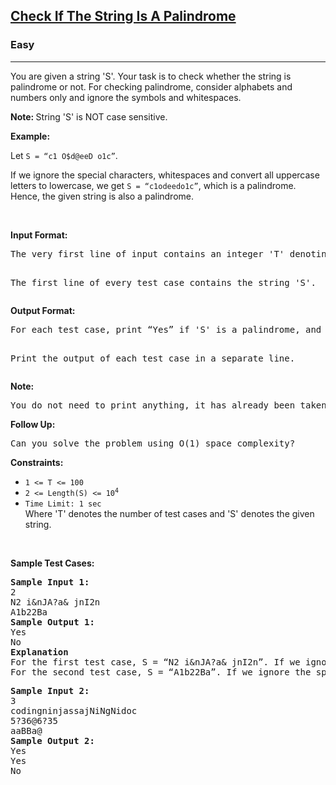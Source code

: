 <h2>
    <a href="https://www.naukri.com/code360/problems/check-if-the-string-is-a-palindrome_1062633">
        Check If The String Is A Palindrome
    </a>
</h2>

<h3>Easy</h3>

<hr>

<p>

You are given a string 'S'. Your task is to check whether the string is palindrome or not. For checking palindrome, consider alphabets and numbers only and ignore the symbols and whitespaces.

<p><strong>Note: </strong>String 'S' is NOT case sensitive.</p>

<strong>Example:</strong> 

Let <code>S = “c1 O$d@eeD o1c”</code>.

If we ignore the special characters, whitespaces and convert all uppercase letters to lowercase, we get <code>S = “c1odeedo1c”</code>, which is a palindrome. Hence, the given string is also a palindrome.

<p>&nbsp;</p>
<p><strong>Input Format:</strong></p>
<pre>
The very first line of input contains an integer 'T' denoting the number of test cases. 

The first line of every test case contains the string 'S'.
</pre>

<p><strong>Output Format:</strong></p>
<pre>
For each test case, print “Yes” if 'S' is a palindrome, and “No” otherwise.

Print the output of each test case in a separate line.
</pre>

<p><strong>Note:</strong></p>
<pre>
You do not need to print anything, it has already been taken care of. Just implement the given function.
</pre>

<p><strong>Follow Up:</strong></p>
<pre>
Can you solve the problem using O(1) space complexity?
</pre>

<p><strong>Constraints:</strong></p>

<ul>
	<li><code>1 &lt;= T &lt;= 100</code></li>
	<li><code>2 &lt;= Length(S) &lt;= 10<sup>4</sup></code></li>    
	<li><code>Time Limit: 1 sec</code></li>
        Where 'T' denotes the number of test cases and 'S' denotes the given string.
</ul>

<p>&nbsp;</p>
<p><strong class="TestCases">Sample Test Cases:</strong></p>
<pre>
<strong>Sample Input 1:</strong> 
2
N2 i&nJA?a& jnI2n
A1b22Ba
<strong>Sample Output 1:</strong>
Yes
No
<strong>Explanation</strong>
For the first test case, S = “N2 i&nJA?a& jnI2n”. If we ignore the special characters, whitespaces and convert all uppercase letters to lowercase, we get S = “n2injaajni2n”, which is a palindrome. Hence, the given string is also a palindrome.
For the second test case, S = “A1b22Ba”. If we ignore the special characters, whitespaces and convert all uppercase letters to lowercase, we get S = “a1b22ba”, which is not a palindrome. Hence, the given string is not a palindrome.
</pre>

<pre>
<strong>Sample Input 2:</strong> 
3
codingninjassajNiNgNidoc
5?36@6?35
aaBBa@
<strong>Sample Output 2:</strong>
Yes
Yes
No
</pre>